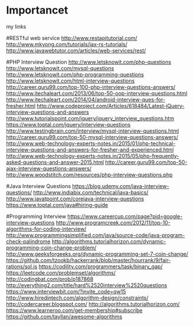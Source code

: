 # Importancet
my links

#RESTful web service
http://www.restapitutorial.com/
http://www.mkyong.com/tutorials/jax-rs-tutorials/
http://www.javawebtutor.com/articles/web-services/rest/

#PHP Interview Question
http://www.letsknowit.com/php-questions
http://www.letsknowit.com/mysql-questions
http://www.letsknowit.com/php-programming-questions
http://www.letsknowit.com/html-interview-questions
http://career.guru99.com/top-100-php-interview-questions-answers/
http://www.itechaleart.com/2013/06/top-50-oop-interview-questions.html
http://www.itechaleart.com/2014/04/android-interview-ques-for-fresher.html
http://www.codeproject.com/Articles/618484/Latest-jQuery-interview-questions-and-answers
http://www.tutorialspoint.com/jquery/jquery_interview_questions.htm
https://www.toptal.com/jquery/interview-questions
http://www.testingbrain.com/interview/mysql-interview-questions.html
http://career.guru99.com/top-50-mysql-interview-questions-answers/
http://www.web-technology-experts-notes.in/2015/01/php-technical-interview-questions-and-answers-for-fresher-and-experienced.html
http://www.web-technology-experts-notes.in/2015/05/php-frequently-asked-questions-and-answer-2015.html
http://career.guru99.com/top-50-ajax-interview-questions-answers/
http://www.woodstitch.com/resources/php-interview-questions.php

#Java Interview Questions
https://blog.udemy.com/java-interview-questions/
http://www.indiabix.com/technical/java-basics/
http://www.javatpoint.com/corejava-interview-questions
https://www.toptal.com/java#hiring-guide

#Programming Interview
https://www.careercup.com/page?pid=google-interview-questions
http://www.programcreek.com/2012/11/top-10-algorithms-for-coding-interview/
http://www.programmingsimplified.com/java/source-code/java-program-check-palindrome
http://algorithms.tutorialhorizon.com/dynamic-programming-coin-change-problem/
http://www.geeksforgeeks.org/dynamic-programming-set-7-coin-change/
https://github.com/tzookb/hackerrank/blob/master/hourrank/9/fair-rations/sol.js
https://codility.com/programmers/task/binary_gap/
https://leetcode.com/problemset/algorithms/
http://codingbat.com/prob/p187868
http://everything2.com/title/hard%2520interview%2520questions
https://www.interviewbit.com/?invite_code=qw15
http://www.hiredintech.com/algorithm-design/constraints/
http://codercareer.blogspot.com/
http://algorithms.tutorialhorizon.com/
https://www.learneroo.com/get-membership#subscribe
https://github.com/tayllan/awesome-algorithms
